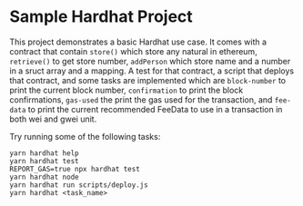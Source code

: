 # Sample Hardhat Project

This project demonstrates a basic Hardhat use case. It comes with a contract that contain `store()` which store any natural in ethereum, `retrieve()` to get store number, `addPerson` which store name and a number in a sruct array and a mapping.
A test for that contract, a script that deploys that contract, and some tasks are implemented which are `block-number` to print the current block number, `confirmation` to print the block confirmations, `gas-used` the print the gas used for the transaction, and `fee-data` to print the current recommended FeeData to use in a transaction in both wei and gwei unit.

Try running some of the following tasks:

```shell
yarn hardhat help
yarn hardhat test
REPORT_GAS=true npx hardhat test
yarn hardhat node
yarn hardhat run scripts/deploy.js
yarn hardhat <task_name>
```

